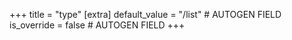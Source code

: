 +++
title = "type"
[extra]
default_value = "/list" # AUTOGEN FIELD
is_override = false # AUTOGEN FIELD
+++